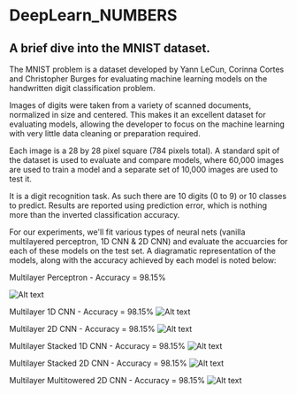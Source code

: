 # DeepLearn_NUMBERS
## A brief dive into the MNIST dataset.

The MNIST problem is a dataset developed by Yann LeCun, Corinna Cortes and Christopher Burges for evaluating machine learning models on the handwritten digit classification problem.

Images of digits were taken from a variety of scanned documents, normalized in size and centered. This makes it an excellent dataset for evaluating models, allowing the developer to focus on the machine learning with very little data cleaning or preparation required.

Each image is a 28 by 28 pixel square (784 pixels total). A standard spit of the dataset is used to evaluate and compare models, where 60,000 images are used to train a model and a separate set of 10,000 images are used to test it.

It is a digit recognition task. As such there are 10 digits (0 to 9) or 10 classes to predict. Results are reported using prediction error, which is nothing more than the inverted classification accuracy.

For our experiments, we'll fit various types of neural nets (vanilla multilayered perceptron, 1D CNN & 2D CNN) and evaluate the accuarcies for each of these models on the test set. A diagramatic representation of the models, along with the accuracy achieved by each model is noted below:

Multilayer Perceptron - Accuracy = 98.15%


![Alt text](https://github.com/nildip/DeepLearn_NUMBERS/blob/master/model_images/model_simple_1Dcnn.png?raw=true)

Multilayer 1D CNN - Accuracy = 98.15%
![Alt text](https://github.com/nildip/DeepLearn_NUMBERS/blob/master/model_images/model_simple_1Dcnn.png "Multilayer Perceptron - Accuracy = 98.15%")

Multilayer 2D CNN - Accuracy = 98.15%
![Alt text](https://github.com/nildip/DeepLearn_NUMBERS/blob/master/model_images/model_simple_1Dcnn.png "Multilayer Perceptron - Accuracy = 98.15%")

Multilayer Stacked 1D CNN - Accuracy = 98.15%
![Alt text](https://github.com/nildip/DeepLearn_NUMBERS/blob/master/model_images/model_simple_1Dcnn.png "Multilayer Perceptron - Accuracy = 98.15%")

Multilayer Stacked 2D CNN - Accuracy = 98.15%
![Alt text](https://github.com/nildip/DeepLearn_NUMBERS/blob/master/model_images/model_simple_1Dcnn.png "Multilayer Perceptron - Accuracy = 98.15%")

Multilayer Multitowered 2D CNN - Accuracy = 98.15%
![Alt text](https://github.com/nildip/DeepLearn_NUMBERS/blob/master/model_images/model_simple_1Dcnn.png "Multilayer Perceptron - Accuracy = 98.15%")

